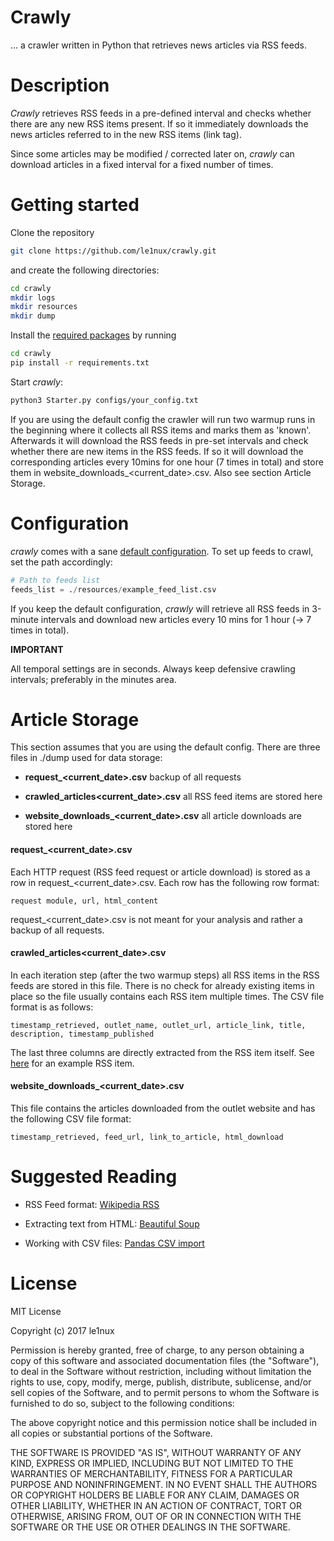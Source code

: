 # Crawly
... a crawler written in Python that retrieves news articles via RSS feeds.

# Description
_Crawly_ retrieves RSS feeds in a pre-defined interval and checks whether there are any new RSS items present. 
If so it immediately downloads the news articles referred to in the new RSS items (link tag).

Since some articles may be modified / corrected later on, _crawly_ can download articles in a fixed interval for a fixed number of times. 


# Getting started

Clone the repository
```bash
git clone https://github.com/le1nux/crawly.git
```
and create the following directories: 
```bash
cd crawly
mkdir logs
mkdir resources
mkdir dump
```
Install the [required packages](https://github.com/le1nux/crawly/blob/master/requirements.txt) by running
```bash
cd crawly
pip install -r requirements.txt
```

Start _crawly_:
```bash
python3 Starter.py configs/your_config.txt
```

If you are using the default config the crawler will run two warmup runs in the beginning where it collects all RSS items and marks them as 'known'. Afterwards it will download the RSS feeds in pre-set intervals and check whether there are new items in the RSS feeds. If so it will download the corresponding articles every 10mins for one hour (7 times in total) and store them in website_downloads_<current_date>.csv. Also see section Article Storage. 


# Configuration
_crawly_ comes with a sane [default configuration](https://github.com/le1nux/crawly/blob/master/configs/config_default.txt). To set up feeds to crawl, set the path accordingly:
```python
# Path to feeds list
feeds_list = ./resources/example_feed_list.csv
```

If you keep the default configuration, _crawly_ will retrieve all RSS feeds in 3-minute intervals and download new articles every 10 mins for 1 hour (-> 7 times in total).

**IMPORTANT** 

All temporal settings are in seconds.
Always keep defensive crawling intervals; preferably in the minutes area.

# Article Storage
This section assumes that you are using the default config. 
There are three files in ./dump used for data storage:

* **request_<current_date>.csv** backup of all requests 

* **crawled_articles<current_date>.csv** all RSS feed items are stored here

* **website_downloads_<current_date>.csv** all article downloads are stored here

#### request_<current_date>.csv
Each HTTP request (RSS feed request or article download) is stored as a row in request_<current_date>.csv. Each row has the following row format:

```
request module, url, html_content
```
request_<current_date>.csv is not meant for your analysis and rather a backup of all requests. 

#### crawled_articles<current_date>.csv
In each iteration step (after the two warmup steps) all RSS items in the RSS feeds are stored in this file. There is no check for already existing items in place so the file usually contains each RSS item multiple times. 
The CSV file format is as follows:

```
timestamp_retrieved, outlet_name, outlet_url, article_link, title, description, timestamp_published
```
The last three columns are directly extracted from the RSS item itself. See [here](https://en.wikipedia.org/wiki/RSS#Example) for an example RSS item. 


#### website_downloads_<current_date>.csv
This file contains the articles downloaded from the outlet website and has the following CSV file format:

```
timestamp_retrieved, feed_url, link_to_article, html_download
```
# Suggested Reading

* RSS Feed format: [Wikipedia RSS](https://en.wikipedia.org/wiki/RSS)

* Extracting text from HTML: [Beautiful Soup](https://www.crummy.com/software/BeautifulSoup/bs4/doc/)

* Working with CSV files: [Pandas CSV import](https://pandas.pydata.org/pandas-docs/stable/generated/pandas.read_csv.html)

# License

MIT License

Copyright (c) 2017 le1nux

Permission is hereby granted, free of charge, to any person obtaining a copy
of this software and associated documentation files (the "Software"), to deal
in the Software without restriction, including without limitation the rights
to use, copy, modify, merge, publish, distribute, sublicense, and/or sell
copies of the Software, and to permit persons to whom the Software is
furnished to do so, subject to the following conditions:

The above copyright notice and this permission notice shall be included in all
copies or substantial portions of the Software.

THE SOFTWARE IS PROVIDED "AS IS", WITHOUT WARRANTY OF ANY KIND, EXPRESS OR
IMPLIED, INCLUDING BUT NOT LIMITED TO THE WARRANTIES OF MERCHANTABILITY,
FITNESS FOR A PARTICULAR PURPOSE AND NONINFRINGEMENT. IN NO EVENT SHALL THE
AUTHORS OR COPYRIGHT HOLDERS BE LIABLE FOR ANY CLAIM, DAMAGES OR OTHER
LIABILITY, WHETHER IN AN ACTION OF CONTRACT, TORT OR OTHERWISE, ARISING FROM,
OUT OF OR IN CONNECTION WITH THE SOFTWARE OR THE USE OR OTHER DEALINGS IN THE
SOFTWARE.
